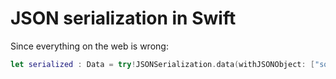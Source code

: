 # JSON serialization in Swift

Since everything on the web is wrong:

```swift
let serialized : Data = try!JSONSerialization.data(withJSONObject: ["someKey": "someValue"], options: []);
```

